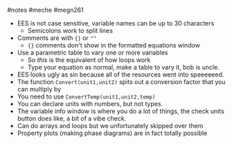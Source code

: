 #notes #meche #megn261

- EES is not case sensitive, variable names can be up to 30 characters
	- Semicolons work to split lines
- Comments are with `{}` or `""`
	- `{}` comments don't show in the formatted equations window
- Use a parametric table to vary one or more variables
	- So *this* is the equivalent of how loops work
	- Type your equation as normal, make a table to vary it, bob is uncle.
- EES looks ugly as sin because all of the resources went into speeeeeed.
- The function `Convert(unit1,unit2)` spits out a conversion factor that you can multiply by
- You need to use `ConvertTemp(unit1,unit2,temp)`
- You can declare units with numbers, but not types.
- The variable info window is where you do a lot of things, the check units button does like, a bit of a vibe check.
- Can do arrays and loops but we unfortunately skipped over them
- Property plots (making phase diagrams) are in fact totally possible